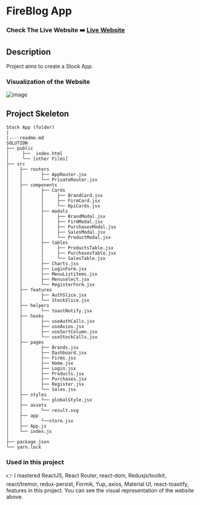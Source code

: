 # FireBlog App

### Check The Live Website ➡️ [Live Website](https://sekunev-stock-app.netlify.app//)

## Description

Project aims to create a Stock App.

### Visualization of the Website

![image](https://github.com/Sekunev/FireBlog-App/blob/main/Animation.gif)

## Project Skeleton

```
Stock App (folder)
|
|----readme.md
SOLUTION
├── public
│     ├──  index.html
│     └── [other Files]
├── src
│    ├── routers
│    │       ├── AppRouter.jsx
│    │       └── PrivateRouter.jsx
│    ├── components
│    │       ├── Cards
│    │       │     ├── BrandCard.jsx
│    │       │     ├── FirmCard.jsx
│    │       │     └── KpiCards.jsx
│    │       ├── modals
│    │       │     ├── BrandModal.jsx
│    │       │     ├── FirmModal.jsx
│    │       │     ├── PurchasesModal.jsx
│    │       │     ├── SalesModal.jsx
│    │       │     └── ProductModal.jsx
│    │       ├── tables
│    │       │     ├── ProductsTable.jsx
│    │       │     ├── PurchasesTable.jsx
│    │       │     └── SalesTable.jsx
│    │       ├── Charts.jss
│    │       ├── LoginForm.jsx
│    │       ├── MenuListitems.jsx
│    │       ├── Menuselect.jsx
│    │       └── RegisterForm.jsx
│    ├── features
│    │       ├── AuthSlice.jsx
│    │       └── StockSlice.jsx
│    ├── helpers
│    │       └── toastNotify.jsx
│    ├── hooks
│    │       ├── useAuthCalls.jsx
│    │       ├── useAxios.jsx
│    │       ├── useSortColumn.jsx
│    │       └── useStockCalls.jsx
│    ├── pages
│    │       ├── Brands.jsx
│    │       ├── Dashboard.jsx
│    │       ├── Firms.jsx
│    │       ├── Home.jsx
│    │       ├── Login.jsx
│    │       ├── Products.jsx
│    │       ├── Purchases.jsx
│    │       ├── Register.jsx
│    │       └── Sales.jsx
│    ├── styles
│    │       └── globalStyle.jsx
│    ├── assets
│    │       └── result.svg
│    ├── app
│    │       └──store.jsx
│    ├── App.js
│    └── index.js
│
├── package.json
└── yarn.lock
```

### Used in this project

👉 I mastered ReactJS, React Router, react-dom, Reduxjs/toolkit, react/tremor, redux-persist, Formik, Yup, axios, Material UI, react-toastify, features in this project. You can see the visual representation of the website above.
